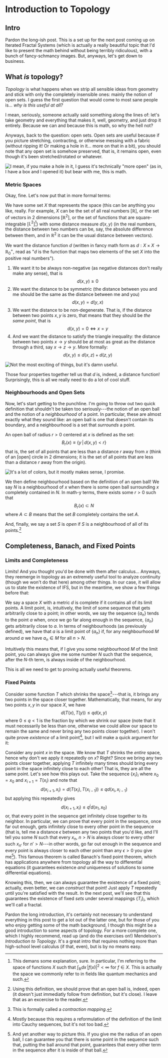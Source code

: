 # Introduction to Topology

## Intro

Pardon the long-ish post. This is a set up for the next post coming up on Iterated Fractal Systems (which is actually a really beautiful topic that I'd like to present the math behind without being terribly ridiculous), with a bunch of fancy-schmancy images. But, anyways, let's get down to business.

## What *is* topology?

*Topology* is what happens when we strip all sensible ideas from geometry and stick with only the completely insensible ones: mainly the notion of open sets. I guess the first question that would come to most sane people is... *why is this useful at all?* 

I mean, seriously, someone actually said something along the lines of: let's take geometry and everything that makes it, well, geometry, and just drop it entirely. Because we can and because this is math, so why the hell not?

Anyways, back to the question: open sets. Open sets are useful because if you picture stretching, contracting, or otherwise messing with a fabric (without ripping it! Or making a hole in it... more on that in a bit), you should note that any open set is somehow preserved, that is, it remains open, even though it's been stretched/rotated or whatever.

![I mean, if you make a hole in it, I guess it's technically "more open" (as in, I have a box and I opened it) but bear with me, this is math.](http://imgur.com/LIRtAAY.png "Open sets")

### Metric Spaces

Okay, fine. Let's now put that in more formal terms:

We have some set $X$ that represents the space (this can be anything you like, really. For example, $X$ can be the set of all real numbers [$\mathbb{R}$], or the set of vectors in 2 dimensions [$\mathbb{R}^2$], or the set of functions that are square-integrable [$L^2$][^lp2]) with some distance measure $d(x,y)$ (in the real numbers, the distance between two numbers can be, say, the absolute difference between them, and in $\mathbb{R}^2$ it can be the usual distance between vectors).

We want the distance function $d$ (written in fancy math form as $d: X\times X \to \mathbb{R}^+_0$, read as "$d$ is the function that maps two elements of the set $X$ into the positive real numbers").

1. We want it to be always non-negative (as negative distances don't really make any sense), that is 
    $$d(x,y) \ge 0$$
2.  We want the distance to be symmetric (the distance between you and me should be the same as the distance between me and you)
    $$d(x,y) = d(y,x)$$
3. We want the distance to be non-degenerate. That is, if the distance between two points $x,y$ is zero, that means that they should be *the same point*, that is 
    $$d(x,y) = 0 \iff x=y$$
4. And we want the distance to satisfy the triangle inequality: the distance between two points $x\to y$ should be at most as great as the distance through a third, say $x\to z\to y$. More formally:
    $$d(x,y) \le d(x,z) + d(z,y)$$

![Not the most exciting of things, but it's damn useful.](http://imgur.com/NuV0AIF.png "Triangle Inequality")

Those four properties together tell us that $d$ is, indeed, a distance function! Surprisingly, this is all we really need to do a lot of cool stuff.

### Neighbourhoods and Open Sets

Now, let's start getting to the punchline. I'm going to throw out two quick definition that shouldn't be taken too seriously---the notion of an open ball and the notion of a *neighbourhood* of a point. In particular, these are almost exactly what they sound like: an open ball is one that doesn't contain its boundary, and a neighbourhood is a set that *surrounds* a point.

An open ball of radius $r>0$ centered at $x$ is defined as the set:
$$
B_r(x) \equiv \{y \,|\, d(x,y) < r\}
$$
that is, the set of all points that are less than a distance $r$ away from $x$ (think of an [open] circle in 2 dimensions; it is the set of all points that are less than a distance $r$ away from the origin).

![It's a lot of colors, but it mostly makes sense, I promise.](http://imgur.com/dIZVrVy.png "Open Ball")

We then define neighbourhood based on the definition of an open ball! We say $N$ is a neighbourhood of $x$ when there is some open ball surrounding $x$ completely contained in $N$. In math-y terms, there exists some $r>0$ such that
$$
B_r(x)\subset N
$$
where $A\subset B$ means that the set $B$ completely contains the set $A$.

And, finally, we say a set $S$ is *open* if $S$ is a neighbourhood of all of its points.[^openness]

## Completeness, Banach, and Fixed Points

### Limits and Completeness

Limits! And you thought you'd be done with them after calculus... Anyways, they reemerge in topology as an extremely useful tool to analyze continuity (though we won't do that here) among other things. In our case, it will allow us to state the existence of IFS, but in the meantime, we show a few things before that:

We say a space $X$ with a metric $d$ is complete if it contains all of its limit points. A limit point, is, intuitively, the limit of some sequence that gets arbitrarily close to a point; in other words, we say the sequence $\{a_n\}$ tends to the point $a$ when, once we go far along enough in the sequence, $\{a_n\}$ gets arbitrarily close to $a$. In terms of neighbourhoods (as previously defined), we have that $a$ is a limit point of $\{a_n\}$ if, for any neighbourhood $M$ around $a$ we have $a_n\in M$ for all $n>N$.

Intuitively this means that, if I give you some neighbourhood $M$ of the limit point, you can always give me some number $N$ such that the sequence, after the $N$-th term, is always inside of the neighbourhood.

This is all we need to get to proving actually useful theorems.

### Fixed Points

Consider some function $T$ which shrinks the space[^contraction]---that is, it brings any two points in the space closer together. Mathematically, that means, for any two points $x, y$ in our space $X$, we have
$$
d(T(x),T(y)) \le qd(x,y) 
$$
where $0\le q < 1$ is the fraction by which we shrink our space (note that it must necessarily be less than one, otherwise we could allow our space to remain the same and never bring any two points closer together). I won't quite prove *existence* of a limit point[^cauchy], but I will make a quick argument for it:

Consider any point $x$ in the space. We know that $T$ shrinks the *entire* space, hence why don't we apply it repeatedly on $x$? Right? Since we bring any two points closer together, applying $T$ infinitely many times should bring every point in the space infinitely close to each other! That is, they are all the same point. Let's see how this plays out. Take the sequence $\{x_i\}_i$ where $x_0 = x_0$ and $x_{i+1} = T(x_i)$ and note that
$$
d(x_{i+1}, x_i) = d(T(x_{i}), T(x_{i-1})) \le q d(x_i, x_{i-1})
$$
but applying this repeatedly gives
$$
d(x_{i+1}, x_i) \le q^i d(x_1, x_0)
$$
or, that every point in the sequence get infinitely close together to its neighbor. In particular, we can prove that every point in the sequence, once far out enough, gets infinitely close to every other point in the sequence (that is, tell me a distance $\epsilon$ between any two points that you'd like, and I'll tell you some $N$ such that every $x_n$,  $n>N$ is always closer to every other such $x_{n'}$ for $n'>N$---in other words, go far out enough in the sequence and every point is always closer to each other point than any $\epsilon > 0$ you give me[^other]). This famous theorem is called Banach's fixed point theorem, which has applications anywhere from topology all the way to differential equations (it guarantees existence *and* uniqueness of solutions to some differential equations).

Knowing this, then, we can always guarantee the existence of a fixed point; actually, even better, we can *construct* that point! Just apply $T$ repeatedly until you're satisfied with the result. In the next post, we'll see that this guarantees the existence of fixed *sets* under several mappings $\{T_i\}_i$, which we'll call a fractal.

Pardon the long introduction, it's certainly not necessary to understand everything in this post to get a lot out of the latter one, but for those of you who enjoy getting some of the math background, I though this might be a good introduction to some aspects of topology. For a more complete one, which I highly recommend, read up (and do the exercises on!) Mendelson's *Introduction to Topology*. It's a great intro that requires nothing more than high-school level calculus (if that, even), but is by no means easy.



[^lp2]: This demans some explanation, sure. In particular, I'm referring to the space of functions $X$ such that $\int_\mathbb{R} dx\,|f(x)|^2 < \infty$ for $f \in X$. This is actually the space we commonly refer to in fields like quantum mechanics and such.

[^openness]: Using this definition, we should prove that an open ball is, indeed, open (it doesn't just immediatly follow from definition, but it's close). I leave that as an excercise to the reader.

[^contraction]: This is formally called a *contraction mapping*.

[^cauchy]: Mostly because this requires a reformulation of the definition of the limit into Cauchy sequences, but it's not too bad.

[^other]: And yet another way to picture this. If you give me the radius of an open ball, I can guarantee you that there is some point in the sequence such that, putting the ball around that point, guarantees that every other term in the sequence after it is inside of that ball.
